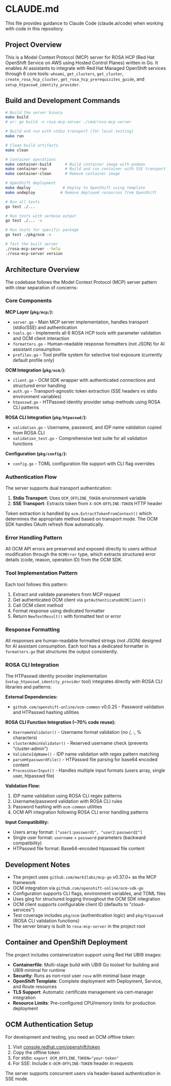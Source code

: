 # CLAUDE.md

This file provides guidance to Claude Code (claude.ai/code) when working with code in this repository.

## Project Overview

This is a Model Context Protocol (MCP) server for ROSA HCP (Red Hat OpenShift Service on AWS using Hosted Control Planes) written in Go. It enables AI assistants to integrate with Red Hat Managed OpenShift services through 6 core tools: `whoami`, `get_clusters`, `get_cluster`, `create_rosa_hcp_cluster`, `get_rosa_hcp_prerequisites_guide`, and `setup_htpasswd_identity_provider`.

## Build and Development Commands

```bash
# Build the server binary
make build
# or: go build -o rosa-mcp-server ./cmd/rosa-mcp-server

# Build and run with stdio transport (for local testing)
make run

# Clean build artifacts
make clean

# Container operations
make container-build      # Build container image with podman
make container-run        # Build and run container with SSE transport on port 8080
make container-clean      # Remove container image

# OpenShift deployment
make deploy              # Deploy to OpenShift using template
make undeploy           # Remove deployed resources from OpenShift

# Run all tests
go test ./...

# Run tests with verbose output
go test ./... -v

# Run tests for specific package
go test ./pkg/ocm -v

# Test the built server
./rosa-mcp-server --help
./rosa-mcp-server version
```

## Architecture Overview

The codebase follows the Model Context Protocol (MCP) server pattern with clear separation of concerns:

### Core Components

**MCP Layer (`pkg/mcp/`):**
- `server.go` - Main MCP server implementation, handles transport (stdio/SSE) and authentication
- `tools.go` - Implements all 6 ROSA HCP tools with parameter validation and OCM client interaction
- `formatters.go` - Human-readable response formatters (not JSON) for AI assistant consumption
- `profiles.go` - Tool profile system for selective tool exposure (currently default profile only)

**OCM Integration (`pkg/ocm/`):**
- `client.go` - OCM SDK wrapper with authenticated connections and structured error handling
- `auth.go` - Transport-agnostic token extraction (SSE headers vs stdio environment variables)
- `htpasswd.go` - HTPasswd identity provider setup methods using ROSA CLI patterns

**ROSA CLI Integration (`pkg/htpasswd/`):**
- `validation.go` - Username, password, and IDP name validation copied from ROSA CLI
- `validation_test.go` - Comprehensive test suite for all validation functions

**Configuration (`pkg/config/`):**
- `config.go` - TOML configuration file support with CLI flag overrides

### Authentication Flow

The server supports dual transport authentication:

1. **Stdio Transport**: Uses `OCM_OFFLINE_TOKEN` environment variable
2. **SSE Transport**: Extracts token from `X-OCM-OFFLINE-TOKEN` HTTP header

Token extraction is handled by `ocm.ExtractTokenFromContext()` which determines the appropriate method based on transport mode. The OCM SDK handles OAuth refresh flow automatically.

### Error Handling Pattern

All OCM API errors are preserved and exposed directly to users without modification through the `OCMError` type, which extracts structured error details (code, reason, operation ID) from the OCM SDK.

### Tool Implementation Pattern

Each tool follows this pattern:
1. Extract and validate parameters from MCP request
2. Get authenticated OCM client via `getAuthenticatedOCMClient()`
3. Call OCM client method
4. Format response using dedicated formatter
5. Return `NewTextResult()` with formatted text or error

### Response Formatting

All responses are human-readable formatted strings (not JSON) designed for AI assistant consumption. Each tool has a dedicated formatter in `formatters.go` that structures the output consistently.

### ROSA CLI Integration

The HTPasswd identity provider implementation (`setup_htpasswd_identity_provider` tool) integrates directly with ROSA CLI libraries and patterns:

**External Dependencies:**
- `github.com/openshift-online/ocm-common` v0.0.25 - Password validation and HTPasswd hashing utilities

**ROSA CLI Function Integration (~70% code reuse):**
- `UsernameValidator()` - Username format validation (no /, :, % characters)
- `clusterAdminValidator()` - Reserved username check (prevents "cluster-admin")
- `ValidateIdpName()` - IDP name validation with regex pattern matching
- `parseHtpasswordFile()` - HTPasswd file parsing for base64 encoded content
- `ProcessUserInput()` - Handles multiple input formats (users array, single user, htpasswd file)

**Validation Flow:**
1. IDP name validation using ROSA CLI regex patterns
2. Username/password validation with ROSA CLI rules
3. Password hashing with `ocm-common` utilities
4. OCM API integration following ROSA CLI error handling patterns

**Input Compatibility:**
- Users array format: `["user1:password1", "user2:password2"]`
- Single user format: `username` + `password` parameters (backward compatibility)
- HTPasswd file format: Base64-encoded htpasswd file content

## Development Notes

- The project uses `github.com/mark3labs/mcp-go` v0.37.0+ as the MCP framework
- OCM integration via `github.com/openshift-online/ocm-sdk-go`
- Configuration supports CLI flags, environment variables, and TOML files
- Uses glog for structured logging throughout the OCM SDK integration
- OCM client supports configurable client ID (defaults to "cloud-services")
- Test coverage includes `pkg/ocm` (authentication logic) and `pkg/htpasswd` (ROSA CLI validation functions)
- The server binary is built to `rosa-mcp-server` in the project root

## Container and OpenShift Deployment

The project includes containerization support using Red Hat UBI9 images:

- **Containerfile**: Multi-stage build with UBI9 Go toolset for building and UBI9 minimal for runtime
- **Security**: Runs as non-root user `rosa` with minimal base image
- **OpenShift Template**: Complete deployment with Deployment, Service, and Route resources
- **TLS Support**: Automatic certificate management via cert-manager integration
- **Resource Limits**: Pre-configured CPU/memory limits for production deployment

## OCM Authentication Setup

For development and testing, you need an OCM offline token:

1. Visit [console.redhat.com/openshift/token](https://console.redhat.com/openshift/token)
2. Copy the offline token
3. For stdio: `export OCM_OFFLINE_TOKEN="your-token"`
4. For SSE: Include `X-OCM-OFFLINE-TOKEN` header in requests

The server supports concurrent users via header-based authentication in SSE mode.